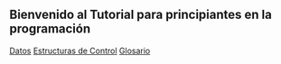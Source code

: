 ## Bienvenido al Tutorial para principiantes en la programación

[Datos](data.md)
[Estructuras de Control](control-structures.md)
[Glosario](glossary.md)
